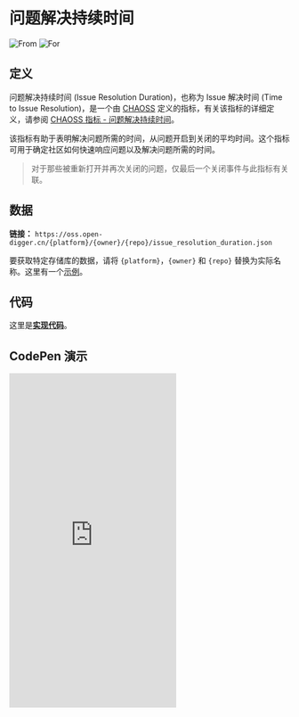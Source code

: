 # 问题解决持续时间

![From](https://img.shields.io/badge/来自-CHAOSS-blue) ![For](https://img.shields.io/badge/用于-仓库-blue)

## 定义

问题解决持续时间 (Issue Resolution Duration)，也称为 Issue 解决时间 (Time to Issue Resolution)，是一个由 [CHAOSS](https://chaoss.community) 定义的指标，有关该指标的详细定义，请参阅 [CHAOSS 指标 - 问题解决持续时间](https://chaoss.community/zh-CN/kb/metric-issue-resolution-duration/)。

该指标有助于表明解决问题所需的时间，从问题开启到关闭的平均时间。这个指标可用于确定社区如何快速响应问题以及解决问题所需的时间。

> 对于那些被重新打开并再次关闭的问题，仅最后一个关闭事件与此指标有关联。

## 数据

**链接：** `https://oss.open-digger.cn/{platform}/{owner}/{repo}/issue_resolution_duration.json`

要获取特定存储库的数据，请将 `{platform}`，`{owner}` 和 `{repo}` 替换为实际名称。这里有一个[示例](https://oss.open-digger.cn/github/X-lab2017/open-digger/issue_resolution_duration.json)。

## 代码

这里是[**实现代码**](https://github.com/X-lab2017/open-digger/blob/master/src/metrics/chaoss.ts#L292)。

## CodePen 演示

<iframe height="600" scrolling="no" title="OpenDigger - [CHAOSS] Time Duration Related Metrics" src="https://codepen.io/frank-zsy/embed/VwBqwaP?type=issue_resolution_duration&default-tab=js%2Cresult&editable=true" frameborder="no" loading="lazy" allowtransparency="true" allowfullscreen="true">
  See the Pen <a href="https://codepen.io/frank-zsy/pen/VwBqwaP">
  OpenDigger - [CHAOSS] Time Duration Related Metrics</a> by Frank Zhao (<a href="https://codepen.io/frank-zsy">@frank-zsy</a>)
  on <a href="https://codepen.io">CodePen</a>.
</iframe>
